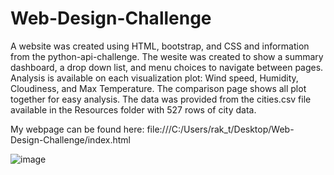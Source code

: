 # Web-Design-Challenge

A website was created using HTML, bootstrap, and CSS and information from the python-api-challenge. The wesite was created to show a summary dashboard, a drop down list, and menu choices to navigate between pages. Analysis is available on each visualization plot: Wind speed, Humidity, Cloudiness, and Max Temperature. The comparison page shows all plot together for easy analysis. The data was provided from the cities.csv file available in the Resources folder with 527 rows of city data.

My webpage can be found here: file:///C:/Users/rak_t/Desktop/Web-Design-Challenge/index.html

![image](https://user-images.githubusercontent.com/78496051/119285390-2c58be00-bbff-11eb-89fa-2e8fd96db1ab.png)

